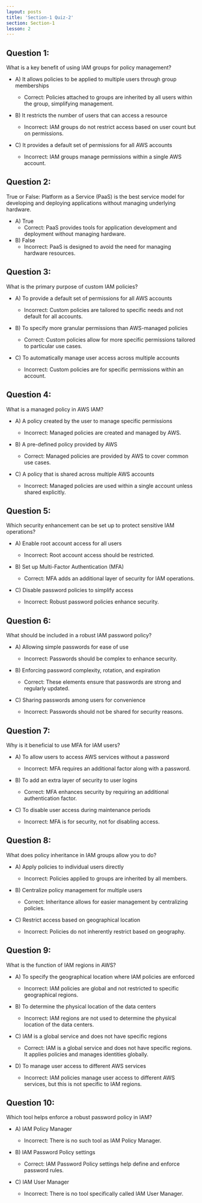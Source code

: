 ```yaml
---
layout: posts
title: 'Section-1 Quiz-2'
section: Section-1
lesson: 2
---
```


<!-- Content Covered Lesson-3, Lesson-4 of Section-1 -->

## Question 1:

What is a key benefit of using IAM groups for policy management?

- A) It allows policies to be applied to multiple users through group memberships

  - Correct: Policies attached to groups are inherited by all users within the group, simplifying management.

- B) It restricts the number of users that can access a resource

  - Incorrect: IAM groups do not restrict access based on user count but on permissions.

- C) It provides a default set of permissions for all AWS accounts
  - Incorrect: IAM groups manage permissions within a single AWS account.
  <!-- pagebreak -->

## Question 2:

True or False: Platform as a Service (PaaS) is the best service model for developing and deploying applications without managing underlying hardware.

- A) True
  - Correct: PaaS provides tools for application development and deployment without managing hardware.
- B) False
  - Incorrect: PaaS is designed to avoid the need for managing hardware resources.
  <!-- pagebreak -->

## Question 3:

What is the primary purpose of custom IAM policies?

- A) To provide a default set of permissions for all AWS accounts

  - Incorrect: Custom policies are tailored to specific needs and not default for all accounts.

- B) To specify more granular permissions than AWS-managed policies

  - Correct: Custom policies allow for more specific permissions tailored to particular use cases.

- C) To automatically manage user access across multiple accounts
  - Incorrect: Custom policies are for specific permissions within an account.
  <!-- pagebreak -->

## Question 4:

What is a managed policy in AWS IAM?

- A) A policy created by the user to manage specific permissions

  - Incorrect: Managed policies are created and managed by AWS.

- B) A pre-defined policy provided by AWS

  - Correct: Managed policies are provided by AWS to cover common use cases.

- C) A policy that is shared across multiple AWS accounts
  - Incorrect: Managed policies are used within a single account unless shared explicitly.
  <!-- pagebreak -->

## Question 5:

Which security enhancement can be set up to protect sensitive IAM operations?

- A) Enable root account access for all users

  - Incorrect: Root account access should be restricted.

- B) Set up Multi-Factor Authentication (MFA)

  - Correct: MFA adds an additional layer of security for IAM operations.

- C) Disable password policies to simplify access
  - Incorrect: Robust password policies enhance security.
  <!-- pagebreak -->

## Question 6:

What should be included in a robust IAM password policy?

- A) Allowing simple passwords for ease of use

  - Incorrect: Passwords should be complex to enhance security.

- B) Enforcing password complexity, rotation, and expiration

  - Correct: These elements ensure that passwords are strong and regularly updated.

- C) Sharing passwords among users for convenience
  - Incorrect: Passwords should not be shared for security reasons.
  <!-- pagebreak -->

## Question 7:

Why is it beneficial to use MFA for IAM users?

- A) To allow users to access AWS services without a password

  - Incorrect: MFA requires an additional factor along with a password.

- B) To add an extra layer of security to user logins

  - Correct: MFA enhances security by requiring an additional authentication factor.

- C) To disable user access during maintenance periods
  - Incorrect: MFA is for security, not for disabling access.
  <!-- pagebreak -->

## Question 8:

What does policy inheritance in IAM groups allow you to do?

- A) Apply policies to individual users directly

  - Incorrect: Policies applied to groups are inherited by all members.

- B) Centralize policy management for multiple users

  - Correct: Inheritance allows for easier management by centralizing policies.

- C) Restrict access based on geographical location
  - Incorrect: Policies do not inherently restrict based on geography.
  <!-- pagebreak -->

## Question 9:

What is the function of IAM regions in AWS?

- A) To specify the geographical location where IAM policies are enforced

  - Incorrect: IAM policies are global and not restricted to specific geographical regions.

- B) To determine the physical location of the data centers

  - Incorrect: IAM regions are not used to determine the physical location of the data centers.

- C) IAM is a global service and does not have specific regions

  - Correct: IAM is a global service and does not have specific regions. It applies policies and manages identities globally.

- D) To manage user access to different AWS services

  - Incorrect: IAM policies manage user access to different AWS services, but this is not specific to IAM regions.
  <!-- pagebreak -->

## Question 10:

Which tool helps enforce a robust password policy in IAM?

- A) IAM Policy Manager

  - Incorrect: There is no such tool as IAM Policy Manager.

- B) IAM Password Policy settings

  - Correct: IAM Password Policy settings help define and enforce password rules.

- C) IAM User Manager
  - Incorrect: There is no tool specifically called IAM User Manager.

